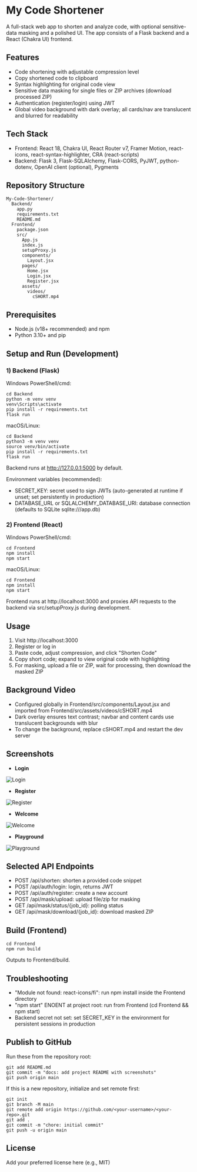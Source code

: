 # My Code Shortener

A full-stack web app to shorten and analyze code, with optional sensitive-data masking and a polished UI. The app consists of a Flask backend and a React (Chakra UI) frontend.

## Features
- Code shortening with adjustable compression level
- Copy shortened code to clipboard
- Syntax highlighting for original code view
- Sensitive data masking for single files or ZIP archives (download processed ZIP)
- Authentication (register/login) using JWT
- Global video background with dark overlay; all cards/nav are translucent and blurred for readability

## Tech Stack
- Frontend: React 18, Chakra UI, React Router v7, Framer Motion, react-icons, react-syntax-highlighter, CRA (react-scripts)
- Backend: Flask 3, Flask-SQLAlchemy, Flask-CORS, PyJWT, python-dotenv, OpenAI client (optional), Pygments

## Repository Structure
```
My-Code-Shortener/
  Backend/
    app.py
    requirements.txt
    README.md
  Frontend/
    package.json
    src/
      App.js
      index.js
      setupProxy.js
      components/
        Layout.jsx
      pages/
        Home.jsx
        Login.jsx
        Register.jsx
      assets/
        videos/
          cSHORT.mp4
```

## Prerequisites
- Node.js (v18+ recommended) and npm
- Python 3.10+ and pip

## Setup and Run (Development)
### 1) Backend (Flask)
Windows PowerShell/cmd:
```
cd Backend
python -m venv venv
venv\Scripts\activate
pip install -r requirements.txt
flask run
```
macOS/Linux:
```
cd Backend
python3 -m venv venv
source venv/bin/activate
pip install -r requirements.txt
flask run
```
Backend runs at http://127.0.0.1:5000 by default.

Environment variables (recommended):
- SECRET_KEY: secret used to sign JWTs (auto-generated at runtime if unset; set persistently in production)
- DATABASE_URL or SQLALCHEMY_DATABASE_URI: database connection (defaults to SQLite sqlite:///app.db)

### 2) Frontend (React)
Windows PowerShell/cmd:
```
cd Frontend
npm install
npm start
```
macOS/Linux:
```
cd Frontend
npm install
npm start
```
Frontend runs at http://localhost:3000 and proxies API requests to the backend via src/setupProxy.js during development.

## Usage
1. Visit http://localhost:3000
2. Register or log in
3. Paste code, adjust compression, and click "Shorten Code"
4. Copy short code; expand to view original code with highlighting
5. For masking, upload a file or ZIP, wait for processing, then download the masked ZIP

## Background Video
- Configured globally in Frontend/src/components/Layout.jsx and imported from Frontend/src/assets/videos/cSHORT.mp4
- Dark overlay ensures text contrast; navbar and content cards use translucent backgrounds with blur
- To change the background, replace cSHORT.mp4 and restart the dev server

## Screenshots

- **Login**

![Login](./code-1-pic.jpeg)

- **Register**

![Register](./code-2-pic.jpeg)

- **Welcome**

![Welcome](./code-3-pic.jpeg)

- **Playground**

![Playground](./code-4-pic.jpeg)

## Selected API Endpoints
- POST /api/shorten: shorten a provided code snippet
- POST /api/auth/login: login, returns JWT
- POST /api/auth/register: create a new account
- POST /api/mask/upload: upload file/zip for masking
- GET  /api/mask/status/{job_id}: polling status
- GET  /api/mask/download/{job_id}: download masked ZIP

## Build (Frontend)
```
cd Frontend
npm run build
```
Outputs to Frontend/build.

## Troubleshooting
- "Module not found: react-icons/fi": run npm install inside the Frontend directory
- "npm start" ENOENT at project root: run from Frontend (cd Frontend && npm start)
- Backend secret not set: set SECRET_KEY in the environment for persistent sessions in production

## Publish to GitHub
Run these from the repository root:
```
git add README.md
git commit -m "docs: add project README with screenshots"
git push origin main
```
If this is a new repository, initialize and set remote first:
```
git init
git branch -M main
git remote add origin https://github.com/<your-username>/<your-repo>.git
git add .
git commit -m "chore: initial commit"
git push -u origin main
```

## License
Add your preferred license here (e.g., MIT)
